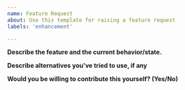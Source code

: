 ```yaml
---
name: Feature Request
about: Use this template for raising a feature request
labels: 'enhancement'

---
```


**Describe the feature and the current behavior/state.**

**Describe alternatives you've tried to use, if any**

**Would you be willing to contribute this yourself? (Yes/No)**
